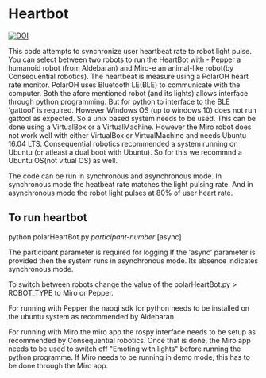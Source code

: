 # Heartbot

[![DOI](https://zenodo.org/badge/278386987.svg)](https://zenodo.org/badge/latestdoi/278386987)

This code attempts to synchronize user heartbeat rate to robot light pulse. You can select between two robots to run the HeartBot with - Pepper a humanoid robot (from Aldebaran) and Miro-e an animal-like robot(by Consequential robotics). The heartbeat is measure using a PolarOH heart rate monitor. PolarOH uses Bluetooth LE(BLE) to communicate with the computer. Both the afore mentioned robot (and its lights) allows interface through python programming. But for python to interface to the BLE 'gattool' is required. However Windows OS (up to windows 10) does not run gattool as expected. So a unix based system needs to be used. This can be done using a VirtualBox or a VirtualMachine. However the Miro robot does not work well with either VirtualBox or VirtualMachine and needs Ubuntu 16.04 LTS. Consequential robotics recommended a system running on Ubuntu (or atleast a dual boot with Ubuntu). So for this we recommnd a Ubuntu OS(not vitual OS) as well.

The code can be run in synchronous and asynchronous mode. In synchronous mode the heatbeat rate matches the light pulsing rate. And in asynchronous mode the robot light pulses at 80% of user heart rate.

## To run heartbot

python polarHeartBot.py *participant-number* [async]

The participant parameter is required for logging
If the 'async' parameter is provided then the system runs in asynchronous mode. Its absence indicates synchronous mode.

To switch between robots change the value of the polarHeartBot.py > ROBOT_TYPE  to Miro or Pepper.

For running with Pepper the naoqi sdk for python needs to be installed on the ubuntu system as recommended by Aldebaran.

For running with Miro the miro app the rospy interface needs to be setup as recommended by Consequential robotics. Once that is done, the Miro app needs to be used to switch off "Emoting with lights" before running the python programme. If Miro needs to be running in demo mode, this has to be done through the Miro app.
